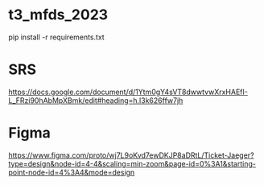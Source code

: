 # t3_mfds_2023
pip install -r requirements.txt

# SRS
https://docs.google.com/document/d/1Ytm0gY4sVT8dwwtvwXrxHAEfI-L_FRzi90hAbMpXBmk/edit#heading=h.l3k626ffw7jh

# Figma
https://www.figma.com/proto/wj7L9oKvd7ewDKJP8aDRtL/Ticket-Jaeger?type=design&node-id=4-4&scaling=min-zoom&page-id=0%3A1&starting-point-node-id=4%3A4&mode=design
